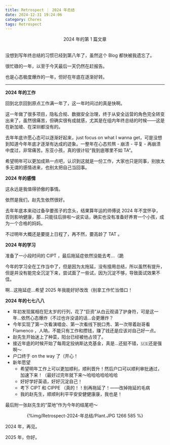 ```yaml
---
title: Retrospect ｜ 2024 年总结
date: 2024-12-31 19:24:06
category: Chores
tags: Retrospect
---
```


<center>2024 年的第 1 篇文章</center>

<br>

没想到写年终总结的习惯已经到第八年了，虽然这个 Blog 都快被我遗忘了。

很忙碌的一年，以至于今天最后一天仍然在赶报告。

也是心态极度爆炸的一年，但好在年底在逐渐好转。

---

**2024 年的工作**

回到北京回到原点工作满一年了，这一年时间过的真是快啊。

这一年做了很多项目，隐私合规、数据安全治理，终于从安全运营的角色完全转变出来了，虽然很痛苦，但确实很有成就感，尤其是在组内年终总结的时候——这是在新加坡、在深圳都没有的。

去年年底许愿心态可以逐渐好起来，just focus on what I wanna get，可是没想到知道今年年底才逐渐有达成的迹象。一整年在心态煎熬 - 崩溃 - 平复 - 再崩溃中度过，非常痛苦。东亚小孩，真的很计较“我到底哪里不如 TA”。

希望明年可以更加成熟一点吧，认识到这就是一份工作，大家也只是同事，别放太多无谓的感情进来，也别太把自己当回事。

**2024 年的感情**

这永远是我值得骄傲的事情。

依然是我们，赵先生依然很好。

去年年底本来动过备孕要孩子的念头，结果算年运的师傅说 2024 年不宜怀孕，否则影响健康，那...只能往后排啦～说实话，确实也没有准备好养育一个小孩，成为一个合格的妈妈。

不过明年大概还是要提上日程了，再不然，要高龄了 TAT 。

**2024 年的学习**

准备了一小段时间的 CIPT ，最后拖延症依然没能去考...（跪

今年的学习全在工作当中了，但是因为太拖延，没有擅用总结，所以虽然有提升，但是并没有能完全沉淀下来，尝试面了一些试，因为沉淀不够，导致面试效果不佳。

啊...这拖延症...希望 2025 年我能好好改改（别拿工作忙当借口！

**2024 年的七七八八**

* 年初发现属相在犯太岁的行列，花了“巨资”从白云观请了护身符，可是这一年...依然心态爆炸（不过也许没请的话...会更爆炸？
* 今年实现了第一次看演唱会、第一次看线下脱口秀、第一次带着赵哥看 Flamenco ，人呐，不能只有工作和攒钱，赚了钱还是应该对自己好一点。
* 赵先生开始迷上了种菜，阳台已经被他占领了。
* 接近年底的时候开始了每周定投纳斯达克基金，真是...还挺不错，🇺🇸还是强啊～
* 户口终于 on the way 了（开心！
* 新年愿望
  * 希望明年工作上可以更加顺利，顺利晋升！然后户口可以顺利审批通过，加速下来！（最好过完年就下来～哈哈哈哈哈哈哈
  * 好好学好英语，好好沉淀自己！
  * 考下 CIPT 和 CIPPE （真的！！别再拖延了！——改掉拖延的毛病
  * 我的赵先生，顺顺利利平平安安健健康康，我也是！

最后附一张赵先生的“菜地”作为今年的结尾吧～

<center>{%img/Retrospect-2024-年总结/Plant.JPG 1266 585 %}</center>

2024 年，再见。

2025 年，你好。

<br>
